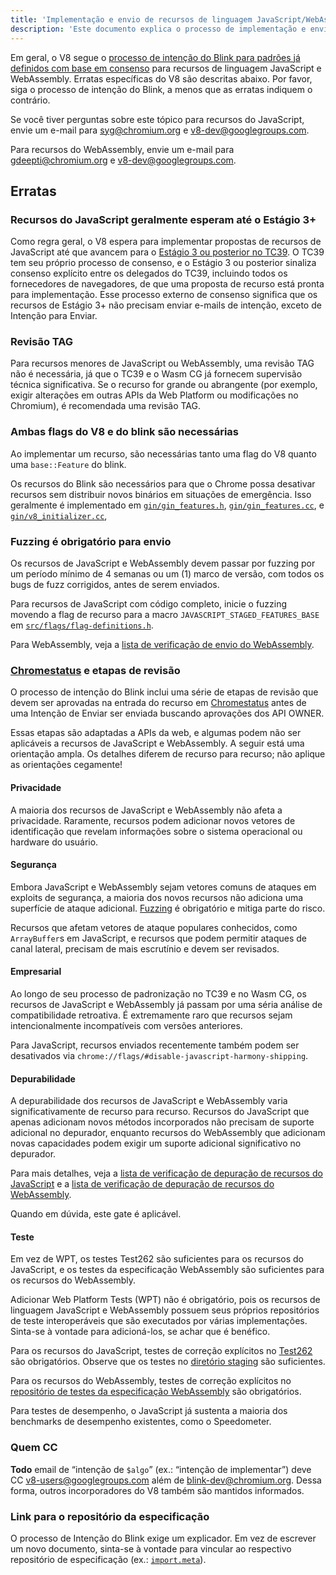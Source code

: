 ```yaml
---
title: 'Implementação e envio de recursos de linguagem JavaScript/WebAssembly'
description: 'Este documento explica o processo de implementação e envio de recursos de linguagem JavaScript ou WebAssembly no V8.'
---
```

Em geral, o V8 segue o [processo de intenção do Blink para padrões já definidos com base em consenso](https://www.chromium.org/blink/launching-features/#process-existing-standard) para recursos de linguagem JavaScript e WebAssembly. Erratas específicas do V8 são descritas abaixo. Por favor, siga o processo de intenção do Blink, a menos que as erratas indiquem o contrário.

Se você tiver perguntas sobre este tópico para recursos do JavaScript, envie um e-mail para syg@chromium.org e v8-dev@googlegroups.com.

Para recursos do WebAssembly, envie um e-mail para gdeepti@chromium.org e v8-dev@googlegroups.com.

## Erratas

### Recursos do JavaScript geralmente esperam até o Estágio 3+

Como regra geral, o V8 espera para implementar propostas de recursos de JavaScript até que avancem para o [Estágio 3 ou posterior no TC39](https://tc39.es/process-document/). O TC39 tem seu próprio processo de consenso, e o Estágio 3 ou posterior sinaliza consenso explícito entre os delegados do TC39, incluindo todos os fornecedores de navegadores, de que uma proposta de recurso está pronta para implementação. Esse processo externo de consenso significa que os recursos de Estágio 3+ não precisam enviar e-mails de intenção, exceto de Intenção para Enviar.

### Revisão TAG

Para recursos menores de JavaScript ou WebAssembly, uma revisão TAG não é necessária, já que o TC39 e o Wasm CG já fornecem supervisão técnica significativa. Se o recurso for grande ou abrangente (por exemplo, exigir alterações em outras APIs da Web Platform ou modificações no Chromium), é recomendada uma revisão TAG.

### Ambas flags do V8 e do blink são necessárias

Ao implementar um recurso, são necessárias tanto uma flag do V8 quanto uma `base::Feature` do blink.

Os recursos do Blink são necessários para que o Chrome possa desativar recursos sem distribuir novos binários em situações de emergência. Isso geralmente é implementado em [`gin/gin_features.h`](https://source.chromium.org/chromium/chromium/src/+/main:gin/gin_features.h), [`gin/gin_features.cc`](https://source.chromium.org/chromium/chromium/src/+/main:gin/gin_features.cc), e [`gin/v8_initializer.cc`](https://source.chromium.org/chromium/chromium/src/+/main:gin/v8_initializer.cc),

### Fuzzing é obrigatório para envio

Os recursos de JavaScript e WebAssembly devem passar por fuzzing por um período mínimo de 4 semanas ou um (1) marco de versão, com todos os bugs de fuzz corrigidos, antes de serem enviados.

Para recursos de JavaScript com código completo, inicie o fuzzing movendo a flag de recurso para a macro `JAVASCRIPT_STAGED_FEATURES_BASE` em [`src/flags/flag-definitions.h`](https://source.chromium.org/chromium/chromium/src/+/master:v8/src/flags/flag-definitions.h).

Para WebAssembly, veja a [lista de verificação de envio do WebAssembly](/docs/wasm-shipping-checklist).

### [Chromestatus](https://chromestatus.com/) e etapas de revisão

O processo de intenção do Blink inclui uma série de etapas de revisão que devem ser aprovadas na entrada do recurso em [Chromestatus](https://chromestatus.com/) antes de uma Intenção de Enviar ser enviada buscando aprovações dos API OWNER.

Essas etapas são adaptadas a APIs da web, e algumas podem não ser aplicáveis a recursos de JavaScript e WebAssembly. A seguir está uma orientação ampla. Os detalhes diferem de recurso para recurso; não aplique as orientações cegamente!

#### Privacidade

A maioria dos recursos de JavaScript e WebAssembly não afeta a privacidade. Raramente, recursos podem adicionar novos vetores de identificação que revelam informações sobre o sistema operacional ou hardware do usuário.

#### Segurança

Embora JavaScript e WebAssembly sejam vetores comuns de ataques em exploits de segurança, a maioria dos novos recursos não adiciona uma superfície de ataque adicional. [Fuzzing](#fuzzing) é obrigatório e mitiga parte do risco.

Recursos que afetam vetores de ataque populares conhecidos, como `ArrayBuffer`s em JavaScript, e recursos que podem permitir ataques de canal lateral, precisam de mais escrutínio e devem ser revisados.

#### Empresarial

Ao longo de seu processo de padronização no TC39 e no Wasm CG, os recursos de JavaScript e WebAssembly já passam por uma séria análise de compatibilidade retroativa. É extremamente raro que recursos sejam intencionalmente incompatíveis com versões anteriores.

Para JavaScript, recursos enviados recentemente também podem ser desativados via `chrome://flags/#disable-javascript-harmony-shipping`.

#### Depurabilidade

A depurabilidade dos recursos de JavaScript e WebAssembly varia significativamente de recurso para recurso. Recursos do JavaScript que apenas adicionam novos métodos incorporados não precisam de suporte adicional no depurador, enquanto recursos do WebAssembly que adicionam novas capacidades podem exigir um suporte adicional significativo no depurador.

Para mais detalhes, veja a [lista de verificação de depuração de recursos do JavaScript](https://docs.google.com/document/d/1_DBgJ9eowJJwZYtY6HdiyrizzWzwXVkG5Kt8s3TccYE/edit#heading=h.u5lyedo73aa9) e a [lista de verificação de depuração de recursos do WebAssembly](https://goo.gle/devtools-wasm-checklist).

Quando em dúvida, este gate é aplicável.

#### Teste

Em vez de WPT, os testes Test262 são suficientes para os recursos do JavaScript, e os testes da especificação WebAssembly são suficientes para os recursos do WebAssembly.

Adicionar Web Platform Tests (WPT) não é obrigatório, pois os recursos de linguagem JavaScript e WebAssembly possuem seus próprios repositórios de teste interoperáveis que são executados por várias implementações. Sinta-se à vontade para adicioná-los, se achar que é benéfico.

Para os recursos do JavaScript, testes de correção explícitos no [Test262](https://github.com/tc39/test262) são obrigatórios. Observe que os testes no [diretório staging](https://github.com/tc39/test262/blob/main/CONTRIBUTING.md#staging) são suficientes.

Para os recursos do WebAssembly, testes de correção explícitos no [repositório de testes da especificação WebAssembly](https://github.com/WebAssembly/spec/tree/master/test) são obrigatórios.

Para testes de desempenho, o JavaScript já sustenta a maioria dos benchmarks de desempenho existentes, como o Speedometer.

### Quem CC

**Todo** email de “intenção de `$algo`” (ex.: “intenção de implementar”) deve CC v8-users@googlegroups.com além de blink-dev@chromium.org. Dessa forma, outros incorporadores do V8 também são mantidos informados.

### Link para o repositório da especificação

O processo de Intenção do Blink exige um explicador. Em vez de escrever um novo documento, sinta-se à vontade para vincular ao respectivo repositório de especificação (ex.: [`import.meta`](https://github.com/tc39/proposal-import-meta)).
